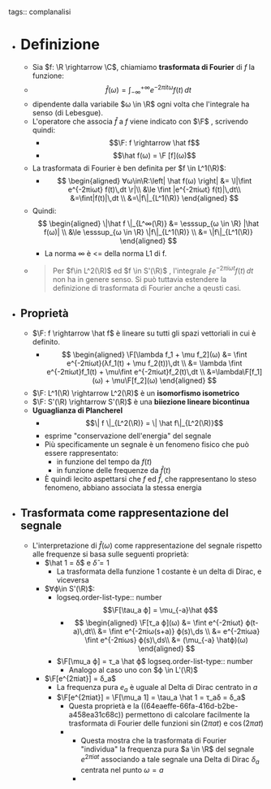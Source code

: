 tags:: complanalisi

- # Definizione
	- Sia $f: \R \rightarrow \C$, chiamiamo **trasformata di Fourier** di $f$ la funzione:
	- $$\hat{f}(ω) = ∫_{-∞}^{+∞} e^{-2πitω}f(t)\,dt$$
	- dipendente dalla variabile $ω \in \R$ ogni volta che l'integrale ha senso (di Lebesgue).
	- L'operatore che associa $\hat f$ a $f$ viene indicato con $\F$ , scrivendo quindi:
		- $$\F: f \rightarrow \hat f$$
		- $$\hat f(ω) = \F [f](ω)$$
	- La trasformata di Fourier è ben definita per $f \in L^1(\R)$:
		- $$
		  \begin{aligned}
		  ∀ω\in\R:\left| \hat f(ω) \right| &= \l|\fint e^{-2πiωt} f(t)\,dt \r|\\
		  &\le \fint |e^{-2πiωt} f(t)|\,dt\\
		  &=\fint|f(t)|\,dt \\
		  &=\|f\|_{L^1(\R)}
		  \end{aligned}
		  $$
	- Quindi:
	  $$
	   \begin{aligned}
	   \|\hat f \|_{L^∞(\R)} &= \esssup_{ω \in \R} |\hat f(ω)| \\
	   &\le \esssup_{ω \in \R} \|f\|_{L^1(\R)} \\
	   &= \|f\|_{L^1(\R)}
	   \end{aligned}
	  $$
		- La norma ∞ è <= della norma L1 di f.
	- > Per $f\in L^2(\R)$ ed $f \in S'(\R)$ , l'integrale $\fint e^{-2πiωt}f(t)\,dt$ non ha in genere senso. Si può tuttavia estendere la definizione di trasformata di Fourier anche a qeusti casi.
- ## Proprietà
	- $\F: f \rightarrow \hat f$ è lineare su tutti gli spazi vettoriali in cui è definito.
		- $$
		  \begin{aligned}
		  \F[\lambda f_1 + \mu f_2](ω) &= \fint e^{-2πiωt}(λf_1(t) + \mu f_2(t))\,dt \\
		  &=
		  \lambda \fint e^{-2πiωt}f_1(t) + \mu\fint e^{-2πiωt}f_2(t)\,dt \\
		  &=\lambda\F[f_1](ω) + \mu\F[f_2](ω)
		  \end{aligned}
		  $$
	- $\F: L^1(\R) \rightarrow L^2(\R)$ è un **isomorfismo isometrico**
	- $\F: S'(\R) \rightarrow S'(\R)$ è una **biiezione lineare bicontinua**
	- **Uguaglianza di Plancherel**
		- $$\| f \|_{L^2(\R)} = \| \hat f\|_{L^2(\R)}$$
		- esprime "conservazione dell'energia" del segnale
		- Più specificamente un segnale è un fenomeno fisico che può essere rappresentato:
			- in funzione del tempo da $f(t)$
			- in funzione delle frequenze da $\hat f(t)$
		- È quindi lecito aspettarsi che $f$ ed $\hat f$, che rappresentano lo steso fenomeno, abbiano associata la stessa energia
- ## Trasformata come rappresentazione del segnale
	- L'interpretazione di $\hat f(ω)$ come rappresentazione del segnale rispetto alle frequenze si basa sulle seguenti proprietà:
		- $\hat 1 = δ$ e $\hat δ = 1$
			- La trasformata della funzione 1 costante è un delta di Dirac, e viceversa
		- $∀ϕ\in S'(\R)$:
			- logseq.order-list-type:: number
			  $$\F[\tau_a ϕ] = \mu_{-a}\hat ϕ$$
				- $$
				  \begin{aligned}
				  \F[τ_a ϕ](ω) &= \fint e^{-2πiωt} ϕ(t-a)\,dt\\
				  &= \fint e^{-2πiω(s+a)} ϕ(s)\,ds \\
				  &= e^{-2πiωa} \fint e^{-2πiωs} ϕ(s)\,ds\\
				  &= (\mu_{-a} \hatϕ)(ω)
				  \end{aligned}
				  $$
			- $\F[\mu_a ϕ] = τ_a \hat ϕ$
			  logseq.order-list-type:: number
				- Analogo al caso uno con $ϕ \in L'(\R)$
		- $\F[e^{2πiat}] = δ_a$
			- La frequenza pura $e_a$ è uguale al Delta di Dirac centrato in $a$
			- $\F[e^{2πiat}] = \F[\mu_a 1] = \tau_a \hat 1 = τ_aδ = δ_a$
				- Questa proprietà e la ((64eaeffe-66fa-416d-b2be-a458ea31c68c)) permettono di calcolare facilmente la trasformata di Fourier delle funzioni $\sin(2πat)$ e $\cos(2πat)$
				-
					- Questa mostra che la trasformata di Fourier "individua" la frequenza pura $a \in \R$ del segnale $e^{2πiat}$ associando a tale segnale una Delta di Dirac $δ_a$ centrata nel punto $ω = a$
					-